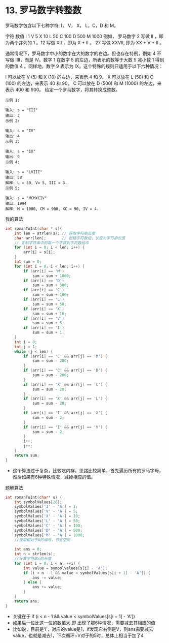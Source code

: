 # 13. 罗马数字转整数

罗马数字包含以下七种字符: I， V， X， L，C，D 和 M。

字符          数值
I             1
V             5
X             10
L             50
C             100
D             500
M             1000
例如， 罗马数字 2 写做 II ，即为两个并列的 1 。12 写做 XII ，即为 X + II 。 27 写做  XXVII, 即为 XX + V + II 。

通常情况下，罗马数字中小的数字在大的数字的右边。但也存在特例，例如 4 不写做 IIII，而是 IV。数字 1 在数字 5 的左边，所表示的数等于大数 5 减小数 1 得到的数值 4 。同样地，数字 9 表示为 IX。这个特殊的规则只适用于以下六种情况：

I 可以放在 V (5) 和 X (10) 的左边，来表示 4 和 9。
X 可以放在 L (50) 和 C (100) 的左边，来表示 40 和 90。 
C 可以放在 D (500) 和 M (1000) 的左边，来表示 400 和 900。
给定一个罗马数字，将其转换成整数。

```
示例 1:

输入: s = "III"
输出: 3
示例 2:

输入: s = "IV"
输出: 4
示例 3:

输入: s = "IX"
输出: 9
示例 4:

输入: s = "LVIII"
输出: 58
解释: L = 50, V= 5, III = 3.
示例 5:

输入: s = "MCMXCIV"
输出: 1994
解释: M = 1000, CM = 900, XC = 90, IV = 4.
```

我的算法

```c
int romanToInt(char * s){
    int len = strlen(s); // 获取字符串长度
    char arr[len];       // 创建字符数组，长度为字符串长度
    // 复制字符串中的每一个字符到字符数组中
    for (int i = 0; i < len; i++) {
        arr[i] = s[i];
    }
    int sum = 0;
    for (int i = 0; i < len; i++) {
        if (arr[i] == 'M')
            sum = sum + 1000;
        if (arr[i] == 'D')
            sum = sum + 500;
        if (arr[i] == 'C')
            sum = sum + 100;
        if (arr[i] == 'L')
            sum = sum + 50;
        if (arr[i] == 'X')
            sum = sum + 10;
        if (arr[i] == 'V')
            sum = sum + 5;
        if (arr[i] == 'I')
            sum = sum + 1;
    }
    int i = 0;
    int j = 1;
    while (j < len) {
        if (arr[i] == 'C' && arr[j] == 'M') {
            sum = sum - 200;
        }
        if (arr[i] == 'C' && arr[j] == 'D') {
            sum = sum - 200;
        }
        if (arr[i] == 'X' && arr[j] == 'C') {
            sum = sum - 20;
        }
        if (arr[i] == 'X' && arr[j] == 'L') {
            sum = sum - 20;
        }
        if (arr[i] == 'I' && arr[j] == 'X') {
            sum = sum - 2;
        }
        if (arr[i] == 'I' && arr[j] == 'V') {
            sum = sum - 2;
        }
        i++;
        j++;
    }
    return sum;
}
```

- 这个算法过于复杂，比较吃内存。思路比较简单，首先遍历所有的罗马字母，然后如果有6种特殊情况，减掉相应的值。

题解算法

```c
int romanToInt(char* s) {
    int symbolValues[26];
    symbolValues['I' - 'A'] = 1;
    symbolValues['V' - 'A'] = 5;
    symbolValues['X' - 'A'] = 10;
    symbolValues['L' - 'A'] = 50;
    symbolValues['C' - 'A'] = 100;
    symbolValues['D' - 'A'] = 500;
    symbolValues['M' - 'A'] = 1000;
  	//使用相对于A的编号，节省空间
  
    int ans = 0;
    int n = strlen(s);
  	//计算字符串s的长度
    for (int i = 0; i < n; ++i) {
        int value = symbolValues[s[i] - 'A'];
        if (i < n - 1 && value < symbolValues[s[i + 1] - 'A']) {
            ans -= value;
        } else {
            ans += value;
        }
    }
    return ans;
}
```

- 关键在于 if (i < n - 1 && value < symbolValues[s[i + 1] - 'A'])
- 如果后一位比这一位的数值大 即 出现了那6种情况，需要减去其相应的值
- 比如说，目前是‘I’，对应的value是1，if发现它右侧是V，则ans需要减去value，也就是减去1，下次循环+V对于的5时，总体上相当于加了4